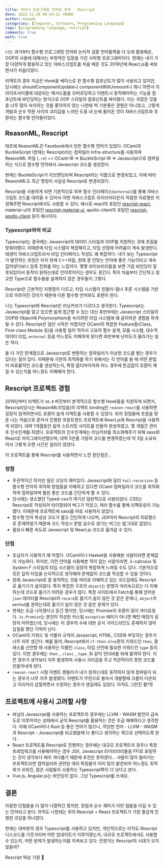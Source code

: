 ```yaml
---
title: 마이너 프로그래밍 언어의 추억 - Rescript
date: 2022-11-28 00:44:11 +0900
author: mcpads
categories: [Computer, Software, Programming Language]
tags: [programming language, rescript]
comments: true
math: true
---
```


나는 과거부터 함수형 프로그래밍 언어와 논리적 검증 언어들쪽을 더 오래 활용해온, OOP의 사용에 대해서는 부정적인 입장을 가진 사파형 프로그래머이다. 현재는 내가 가장 다양하게 활용하고 있는 자바스크립트를 처음 배운 것도 2019년에 React.js를 써보면서가 처음이었다.

리액트의 경우 지금은 Hook을 베이스로 한 함수형 컴포넌트가 많이 사용되고 있지만, 당시에는 shouldComponentUpdate니 componentWillUnmount니 뭐니 하면서 각 라이프사이클에 대응되는 메서드들을 오버로딩하고 이벤트시 동작해야하는 기능을 컴포넌트에 바인딩하는 방식으로 OOP 스타일의 컴포넌트를 짜야했다. 이는 귀찮은 것들을 너무 많이 숙지하는 것을 좋아하지 않는 나한테 썩 기분좋은 경험은 아니었고, 그렇게 개발과 순수 학문 사이의 괴리감을 느끼던 도중 내 눈에 들어온 것이 자바스크립트와 호환되는 함수형 언어들이었다.

## ReasonML, Rescript

태초에 ReasonML은 Facebook에서 만든 함수형 언어가 있었다. OCaml과 BuckleScript (현재는 Rescript)라는 컴파일러 Infra-structure를 사용하여 ReasonML 파일 (`.re`) => OCaml IR => BuckleScript IR => Javascript으로 컴파일하는 식으로 함수형 언어에서 Javascript 코드를 생성한다.

현재는 BuckleScript가 리브랜딩되며 Rescript라는 이름으로 변경되었고, 이에 따라 ReasonML도 최근 명칭이 사실상 Rescript로 변경되었다.

Rescript을 사용하게 되면 기본적으로 외부 함수 인터페이스(`external`)를 통해 자바스크립트 코드를 데려올 수 있어서 어떤 자바스크립트 라이브러리든지 적절한 자료형만 지정해주면 Rescript에서도 사용할 수 있다. 예시로 react의 포팅인 [rescript-react](https://github.com/rescript-lang/rescript-react), material-ui의 포팅인 [rescript-material-ui](https://github.com/cca-io/rescript-material-ui), apollo-client의 포팅인 [rescript-apollo-client](https://github.com/jeddeloh/rescript-apollo-client) 등이 예시이다.

### Typescript와의 비교

Typescript는 결국에는 Javascript의 데이터 스타일과 OOP를 지원하는 것에 초점을 맞춰야했다. 이때문에 타입 시스템이 복잡해지고, 타입 선정에 어려움이 계속 발생한다. 태생이 자바스크립트라서 타입 인터페이스 작성도 꽤 복잡하다. 내가 보는 Typescript가 발전하는 과정은 마치 현재 C++처럼, 원래 잘 안맞는 언어에 좋은 기능이라고 계속 집어넣다보니 암흑 진화를 하는 느낌이다. 몇몇 라이브러리들을 보면 가끔 바인딩이 잘못되있어서 동작이 원하는대로 안이루어지는 경우도 생긴다. 특히 처음부터 간단하고 정교한 Type으로 함수들을 설계하지 않은 경우들이 그렇다.

Rescript은 근본적인 지향점이 다르고, 타입 시스템이 힌들리-밀너 추론 시스템을 기반으로 이루어진 것이기 때문에 다른 함수형 언어와도 호환이 된다.

나는 Typescript와 Rescript은 러닝커브가 다르다고 생각한다. Typescript는 Javascript를 알고 있으면 쉽게 접근할 수 있는 대신 후반부에는 Javascript 스타일의 OOP와 Object에 Polymorphism을 녹이려한 타입 시스템에 꽤 골치아픈 경험을 하게 될 수 있다. Rescript은 일단 시작은 어렵지만 OCaml의 복잡한 Feature들(Class, First-class Module 등)을 사용할 일이 적어서 고유의 함수 설계, 모듈 시스템, 대수적 데이터 타입, `external` 등을 어느정도 이해하게 된다면 후반부에 난이도가 올라가는 일은 적다.

둘 다 가진 한계점으로 Javascript로 변환하는 컴파일러가 이상한 코드를 뱉는 경우가 있다는 점이 있다. 이때문에 극한의 최적화를 하기 위해서는 각 언어를 쓸 때 어떤 문법이 비효율적인 코드를 생성하는지, 특정 옵티마이저와 어느 경우에 뜬금없이 호환이 꺠질 수 있는지를 어느정도 이해해야 한다.

## Rescript 프로젝트 경험

2019년부터 리액트가 `16.8` 버전부터 본격적으로 함수형 Hook들을 지원하게 되면서, Rescript(당시는 ReasonML이었음)의 리액트 binding인 `reason-react`를 사용하면 굉장히 엄격하면서도 호환이 쉽게 리액트를 사용할 수 있었다. 위의 장점들에 초점을 맞춘 나는 처음으로 혼자서 진행한 프론트엔드 프로젝트에 React.js와 Rescript을 사용하게 되었다. 대략 1개월동안 음악 스트리밍 사이트를 만들어 완성하였고, 몇 개월간 관리 후 인수인계를 하였다. 프로젝트의 인수인계때는 러닝커브를 최소화해주기 위해 sass와 React로 마이그레이션했으며, 대략 5만줄 가량의 코드를 변경하였는데 약 3일 소요되어서 그렇게 오랜 시간은 걸리지 않았다.

이 프로젝트를 통해 Rescript를 사용하면서 느낀 장단점은...

### 장점

- 주관적이긴 하지만 일단 코딩이 재미있다. Javascript와 달리 `tail-recursion` 등 함수형 언어의 최적화 방법들을 이해하고 있다면 OCaml 컴파일러가 코드를 최적화하여 컴파일하며 훨씬 좋은 코드를 간단하게 짤 수 있다.
- 당시에는 생소했던 Typed-css가 여기선 일반적으로 사용되었다. CSS는 Rescript로 작성되어 타이핑되어 버그가 적었고, 여러 함수를 통해 리팩토링이 가능했다. 이때문에 프로젝트에 sass를 따로 사용하지 않았다.
- 함수형 언어 특성상 코드가 짧고 간단하게 나오며, JSX마저 Rescript의 자료형으로 존재하였기 때문에 코드 작성시 문법 실수로 생기는 버그는 말그대로 없었다.
- 필요시 빠른 속도로 Javascript 및 React.js 코드로 옮겨갈 수 있다.

### 단점

- 초심자가 사용하기 꽤 어렵다. OCaml이나 Haskell을 사용해본 사람이라면 문제없이 가능하다. 하지만, 이런 언어를 사용해본 적이 없는 사람이라면, $\lambda$-calculus 및 System $F$ 스타일의 타입 시스템이 굉장히 복잡하게 느껴질 수도 있다. 기본적으로 모든 값의 타입을 논리적으로 생각해야 문제없이 코드를 작성할 수 있을 것이다.
- 원래 Javascript로 잘 동작하는 것을 머리로 이해하고 있는 코드임에도 Rescript로 옮기기가 쉽지않다. 특히 복잡한 구조의 `object`는 분명히 머리속으로는 다 이해하는데 코드로 옮기기 어려운 경우가 많다. 특정 사이트에서 Fetch를 통해 얻어온 `json` 데이터를 Rescript의 `record`로 옮기기 쉽지 않은 것 같은 문제나, `object`의 `method`를 원하는대로 옮기기 쉽지 않은 것 같은 문제가 있다.
- 현재는 조금 나아졌다고 듣긴 했지만, 당시에는 Promise의 호환이 많이 까다로웠다. `Js.Promise`는 본인이 작성한 커스텀 `exception` 에러가 아니면 패턴 매칭이 굉장히 어려웠는데, 당시에는 이 경우의 수에 대한 공식 가이드라인도 존재하지 않아 삽질을 했던 기억이 난다.
- OCaml의 키워드 및 식별자 규칙이 Javascript, HTML, CSS와 부딪히는 경우가 너무 자주 생긴다. 예를 들어, Rescript에서 `if-then-else`문의 키워드인 `then`, 클래스를 선언할 때 사용하는 이름인 `class`, 타입 선언에 필요한 키워드인 `type` 등이 있다. 이런 경우에는 `then_`, `class_`, `type_`와 같이 언더바를 뒤에 붙여야 한다. 이런 경우가 생각보다 자주 발생하여 사용시 괴리감을 주고 직관적이지 못한 코드를 만들어내게 된다.
- `reason-react` 시절 이벤트 핸들러가 내가 원하는대로 동작하지 않게 컴파일이 되는 경우가 너무 자주 발생했다. 이벤트가 무한으로 돌아서 개발할때 크롬이 다운되고 이리저리 삽질하면서 수정하는 경우가 생길때도 있었다. 아직도 그런진 몰?루

## 프로젝트에 사용시 고려할 사항

- 바닐라 Javascript를 사용하는 프로젝트의 경우에는 LLVM - WASM 발전이 급속도로 이루어지는 상태에서 굳이 Rescript를 활용하는 것은 조금 애매하다고 생각한다. 아예 OCaml이나 Rust 등 좋은 언어가 많으니, 적당한 언어 - LLVM - WASM과 Rescript - Javascript을 비교했을때 더 좋다고 생각하는 쪽으로 선택하도록 한다.
- React 프로젝트를 Rescript로 진행하는 경우에는 대규모 프로젝트의 경우나 특정 프레임워크를 사용해야하는 경우 JSX, Javascript 라이브러리들을 FFI로 포팅하는 것이 생각보다 매우 까다롭기 때문에 추천은 못하겠다... 사람이 많이 들어가는 프로젝트라면 컴파일러와 관련된 여러 특징들이 이미 많이 발견되어 어느정도 최적화가 쉬워진, 많은 사람들이 사용하는 Typescript쪽이 더 낫다고 본다.
- Vue.js, Angular.js는 바인딩이 없다. 그냥 Typescript를 쓰세요.

## 결론

자잘한 단점들을 더 많이 나열하긴 했지만, 장점과 순수 재미가 이런 점들을 이길 수 있는 언어라고 본다. 아직도 나한테는 위의 Rescript + React 프로젝트가 가장 즐겁게 진행한 코딩중 하나였다.

현재는 대부분의 경우 Typescript를 사용하고 있지만, 개인적으로는 아직도 Rescript 디스코드를 기웃거리며 어떤 업데이트가 이루어졌는지, 대규모 프로젝트에서도 사용할 수 있는지, 어떤 문제가 발생하는지를 지켜보고 있다. 언젠가는 Rescript의 시대가 오지 않을까?

Rescript 떡상 기원 🙏
